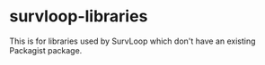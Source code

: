 # survloop-libraries
This is for libraries used by SurvLoop which don't have an existing Packagist package.
